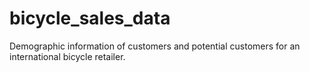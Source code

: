 # bicycle_sales_data
Demographic information of customers and potential customers for an international bicycle retailer.
